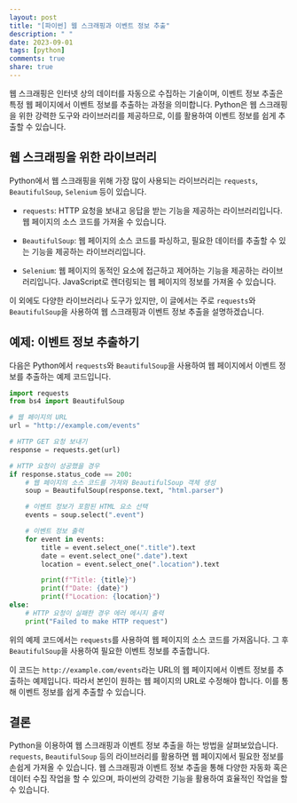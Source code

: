 ```yaml
---
layout: post
title: "[파이썬] 웹 스크래핑과 이벤트 정보 추출"
description: " "
date: 2023-09-01
tags: [python]
comments: true
share: true
---
```


웹 스크래핑은 인터넷 상의 데이터를 자동으로 수집하는 기술이며, 이벤트 정보 추출은 특정 웹 페이지에서 이벤트 정보를 추출하는 과정을 의미합니다. Python은 웹 스크래핑을 위한 강력한 도구와 라이브러리를 제공하므로, 이를 활용하여 이벤트 정보를 쉽게 추출할 수 있습니다.

## 웹 스크래핑을 위한 라이브러리

Python에서 웹 스크래핑을 위해 가장 많이 사용되는 라이브러리는 `requests`, `BeautifulSoup`, `Selenium` 등이 있습니다. 

- `requests`: HTTP 요청을 보내고 응답을 받는 기능을 제공하는 라이브러리입니다. 웹 페이지의 소스 코드를 가져올 수 있습니다.

- `BeautifulSoup`: 웹 페이지의 소스 코드를 파싱하고, 필요한 데이터를 추출할 수 있는 기능을 제공하는 라이브러리입니다.

- `Selenium`: 웹 페이지의 동적인 요소에 접근하고 제어하는 기능을 제공하는 라이브러리입니다. JavaScript로 렌더링되는 웹 페이지의 정보를 가져올 수 있습니다.

이 외에도 다양한 라이브러리나 도구가 있지만, 이 글에서는 주로 `requests`와 `BeautifulSoup`을 사용하여 웹 스크래핑과 이벤트 정보 추출을 설명하겠습니다.

## 예제: 이벤트 정보 추출하기

다음은 Python에서 `requests`와 `BeautifulSoup`을 사용하여 웹 페이지에서 이벤트 정보를 추출하는 예제 코드입니다.

```python
import requests
from bs4 import BeautifulSoup

# 웹 페이지의 URL
url = "http://example.com/events"

# HTTP GET 요청 보내기
response = requests.get(url)

# HTTP 요청이 성공했을 경우
if response.status_code == 200:
    # 웹 페이지의 소스 코드를 가져와 BeautifulSoup 객체 생성
    soup = BeautifulSoup(response.text, "html.parser")

    # 이벤트 정보가 포함된 HTML 요소 선택
    events = soup.select(".event")

    # 이벤트 정보 출력
    for event in events:
        title = event.select_one(".title").text
        date = event.select_one(".date").text
        location = event.select_one(".location").text

        print(f"Title: {title}")
        print(f"Date: {date}")
        print(f"Location: {location}")
else:
    # HTTP 요청이 실패한 경우 에러 메시지 출력
    print("Failed to make HTTP request")

```

위의 예제 코드에서는 `requests`를 사용하여 웹 페이지의 소스 코드를 가져옵니다. 그 후 `BeautifulSoup`을 사용하여 필요한 이벤트 정보를 추출합니다.

이 코드는 `http://example.com/events`라는 URL의 웹 페이지에서 이벤트 정보를 추출하는 예제입니다. 따라서 본인이 원하는 웹 페이지의 URL로 수정해야 합니다. 이를 통해 이벤트 정보를 쉽게 추출할 수 있습니다.

## 결론

Python을 이용하여 웹 스크래핑과 이벤트 정보 추출을 하는 방법을 살펴보았습니다. `requests`, `BeautifulSoup` 등의 라이브러리를 활용하면 웹 페이지에서 필요한 정보를 손쉽게 가져올 수 있습니다. 웹 스크래핑과 이벤트 정보 추출을 통해 다양한 자동화 혹은 데이터 수집 작업을 할 수 있으며, 파이썬의 강력한 기능을 활용하여 효율적인 작업을 할 수 있습니다.